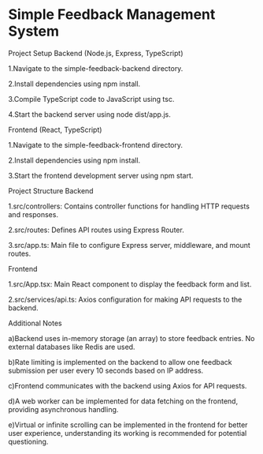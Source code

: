 # Simple Feedback Management System
Project Setup
Backend (Node.js, Express, TypeScript)

1.Navigate to the simple-feedback-backend directory.

2.Install dependencies using npm install.

3.Compile TypeScript code to JavaScript using tsc.

4.Start the backend server using node dist/app.js.

Frontend (React, TypeScript)

1.Navigate to the simple-feedback-frontend directory.

2.Install dependencies using npm install.

3.Start the frontend development server using npm start.

Project Structure
Backend

1.src/controllers: Contains controller functions for handling HTTP requests and responses.

2.src/routes: Defines API routes using Express Router.

3.src/app.ts: Main file to configure Express server, middleware, and mount routes.

Frontend

1.src/App.tsx: Main React component to display the feedback form and list.

2.src/services/api.ts: Axios configuration for making API requests to the backend.

Additional Notes

a)Backend uses in-memory storage (an array) to store feedback entries. No external databases like Redis are used.

b)Rate limiting is implemented on the backend to allow one feedback submission per user every 10 seconds based on IP address.

c)Frontend communicates with the backend using Axios for API requests.

d)A web worker can be implemented for data fetching on the frontend, providing asynchronous handling.

e)Virtual or infinite scrolling can be implemented in the frontend for better user experience, understanding its working is recommended for potential questioning.
